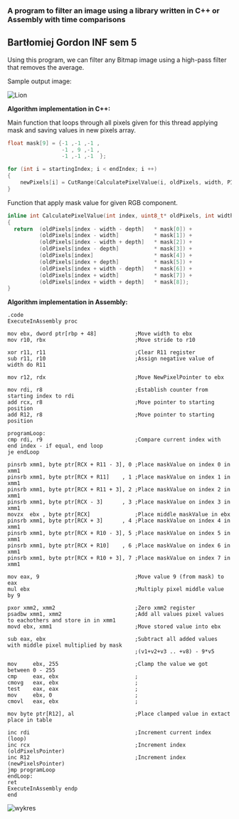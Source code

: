 ### A program to filter an image using a library written in C++ or Assembly with time comparisons
## Bartłomiej Gordon INF sem 5

Using this program, we can filter any Bitmap image using a high-pass filter that removes the average.

Sample output image:

![Lion](https://user-images.githubusercontent.com/69083596/218283011-ad3b0cc3-9e92-4fe3-a340-8aa070178aed.png)

**Algorithm implementation in C++:**

Main function that loops through all pixels given for this thread applying mask and saving values in new pixels array.
```cpp
float mask[9] = {-1 ,-1 ,-1 ,
                 -1 , 9 ,-1 ,
                 -1 ,-1 ,-1  };

for (int i = startingIndex; i < endIndex; i ++)
{
    newPixels[i] = CutRange(CalculatePixelValue(i, oldPixels, width, PIXEL_STRIDE, mask));
}
```

Function that apply mask value for given RGB component.
```cpp
inline int CalculatePixelValue(int index, uint8_t* oldPixels, int width, int depth, float* mask)
{
  return  (oldPixels[index - width - depth]   * mask[0]) +
          (oldPixels[index - width]           * mask[1]) +
          (oldPixels[index - width + depth]   * mask[2]) +
          (oldPixels[index - depth]           * mask[3]) +
          (oldPixels[index]                   * mask[4]) +
          (oldPixels[index + depth]           * mask[5]) +
          (oldPixels[index + width - depth]   * mask[6]) +
          (oldPixels[index + width]           * mask[7]) +
          (oldPixels[index + width + depth]   * mask[8]);
}
```

**Algorithm implementation in Assembly:**

```Assembly
.code
ExecuteInAssembly proc

mov ebx, dword ptr[rbp + 48]			;Move width to ebx
mov r10, rbx							;Move stride to r10

xor r11, r11							;Clear R11 register
sub r11, r10							;Assign negative value of width do R11

mov r12, rdx							;Move NewPixelPointer to ebx

mov rdi, r8								;Establish counter from starting index to rdi
add rcx, r8								;Move pointer to starting position
add R12, r8								;Move pointer to starting position

programLoop:
cmp rdi, r9								;Compare current index with end index - if equal, end loop
je endLoop															

pinsrb xmm1, byte ptr[RCX + R11 - 3], 0 ;Place maskValue on index 0 in xmm1
pinsrb xmm1, byte ptr[RCX + R11]    , 1 ;Place maskValue on index 1 in xmm1
pinsrb xmm1, byte ptr[RCX + R11 + 3], 2 ;Place maskValue on index 2 in xmm1
pinsrb xmm1, byte ptr[RCX - 3]      , 3 ;Place maskValue on index 3 in xmm1
movzx  ebx , byte ptr[RCX] 				;Place middle maskValue in ebx
pinsrb xmm1, byte ptr[RCX + 3]      , 4 ;Place maskValue on index 4 in xmm1
pinsrb xmm1, byte ptr[RCX + R10 - 3], 5 ;Place maskValue on index 5 in xmm1
pinsrb xmm1, byte ptr[RCX + R10]    , 6 ;Place maskValue on index 6 in xmm1
pinsrb xmm1, byte ptr[RCX + R10 + 3], 7 ;Place maskValue on index 7 in xmm1

mov eax, 9								;Move value 9 (from mask) to eax
mul ebx									;Multiply pixel middle value by 9

pxor xmm2, xmm2							;Zero xmm2 register
psadbw xmm1, xmm2						;Add all values pixel values to eachothers and store in in xmm1
movd ebx, xmm1							;Move stored value into ebx

sub eax, ebx							;Subtract all added values with middle pixel multiplied by mask 
										;(v1+v2+v3 .. +v8) - 9*v5

mov     ebx, 255						;Clamp the value we got between 0 - 255
cmp     eax, ebx						;	
cmovg   eax, ebx						;
test    eax, eax						;
mov     ebx, 0							;
cmovl   eax, ebx						;

mov byte ptr[R12], al					;Place clamped value in extact place in table

inc rdi									;Increment current index (loop)
inc rcx									;Increment index (oldPixelsPointer)
inc R12									;Increment index (newPixelsPointer)
jmp programLoop
endLoop:
ret
ExecuteInAssembly endp
end
```

![wykres](https://user-images.githubusercontent.com/69083596/218283013-534c58a6-caf1-48a5-9d45-abea25cb8601.png)
